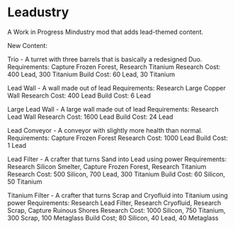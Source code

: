 # Leadustry
A Work in Progress Mindustry mod that adds lead-themed content.

New Content:

Trio - A turret with three barrels that is basically a redesigned Duo.
Requirements: Capture Frozen Forest, Research Titanium
Research Cost: 400 Lead, 300 Titanium
Build Cost: 60 Lead, 30 Titanium

Lead Wall - A wall made out of lead
Requirements: Research Large Copper Wall
Research Cost: 400 Lead
Build Cost: 6 Lead

Large Lead Wall - A large wall made out of lead
Requirements: Research Lead Wall
Research Cost: 1600 Lead
Build Cost: 24 Lead

Lead Conveyor - A conveyor with slightly more health than normal.
Requirements: Capture Frozen Forest
Research Cost: 1000 Lead
Build Cost: 1 Lead

Lead Filter - A crafter that turns Sand into Lead using power
Requirements: Research Silicon Smelter, Capture Frozen Forest, Research Titanium
Research Cost: 500 Silicon, 700 Lead, 300 Titanium
Build Cost: 60 Silicon, 50 Titanium

Titanium Filter - A crafter that turns Scrap and Cryofluid into Titanium using power
Requirements: Research Lead Filter, Research Cryofluid, Research Scrap, Capture Ruinous Shores
Research Cost: 1000 Silicon, 750 Titanium, 300 Scrap, 100 Metaglass
Build Cost; 80 Silicon, 40 Lead, 40 Metaglass
